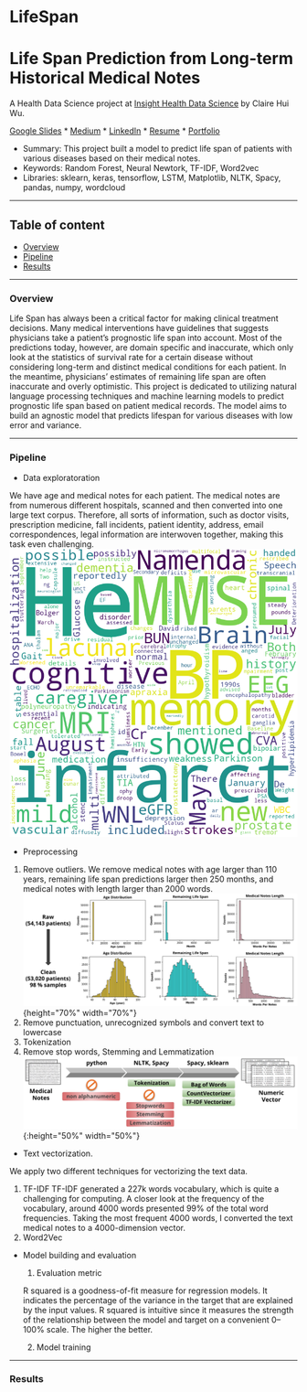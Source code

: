 # LifeSpan
# Life Span Prediction from Long-term Historical Medical Notes

A Health Data Science project at [Insight Health Data Science](https://insightfellows.com/health-data) by Claire Hui Wu.


[Google Slides]() * [Medium]() * [LinkedIn]() * [Resume]() * [Portfolio]()

- Summary: This project built a model to predict life span of patients with various diseases based on their medical notes.
- Keywords: Random Forest, Neural Newtork, TF-IDF, Word2vec 
- Libraries: sklearn, keras, tensorflow, LSTM, Matplotlib, NLTK, Spacy, pandas, numpy, wordcloud


---
## Table of content
- [Overview](#overview)
- [Pipeline](#pipeline)
- [Results](#results)

---

### Overview
Life Span has always been a critical factor for making clinical treatment decisions. Many medical interventions have guidelines that suggests physicians take a patient’s prognostic life span into account. Most of the predictions today, however, are domain specific and inaccurate, which only look at the statistics of survival rate for a certain disease without considering long-term and distinct medical conditions for each patient. In the meantime, physicians’ estimates of remaining life span are often inaccurate and overly optimistic. This project is dedicated to utilizing natural language processing techniques and machine learning models to predict prognostic life span based on patient medical records. The model aims to build an agnostic model that predicts lifespan for various diseases with low error and variance. 

---
### Pipeline

- Data exploratoration

We have age and medical notes for each patient. The medical notes are from numerous different hospitals, scanned and then converted into one large text corpus. Therefore, all sorts of information, such as doctor visits, prescription medicine, fall incidents, patient identity, address, email correspondences, legal information are interwoven together, making this task even challenging.
![GitHub Logo](/Images/wordcloud.png)
- Preprocessing
 1. Remove outliers. We remove medical notes with age larger than 110 years, remaining life span predictions larger then 250 months, and medical notes with length larger than 2000 words.
 ![GitHub Logo](/Images/data_cleaning.jpg){height="70%" width="70%"}
 2. Remove punctuation, unrecognized symbols and convert text to lowercase
 3. Tokenization
 4. Remove stop words, Stemming and Lemmatization
 ![GitHub Logo](/Images/nlp_pipeline.jpg){:height="50%" width="50%"}
- Text vectorization. 
  
 We apply two different techniques for vectorizing the text data. 
 1. TF-IDF 
 TF-IDF generated a 227k words vocabulary, which is quite a challenging for computing. A closer look at the frequency of the vocabulary, around 4000 words presented 99% of the total word frequencies. Taking the most frequent 4000 words, I converted the text medical notes to a 4000-dimension vector.
 2. Word2Vec
- Model building and evaluation
  1. Evaluation metric
  
   R squared is a goodness-of-fit measure for regression models. It indicates the percentage of the variance in the target that are explained by the input values. R squared is intuitive since it measures the strength of the relationship between the model and target on a convenient 0–100% scale. The higher the better. 
  
  2. Model training



--- 
### Results
